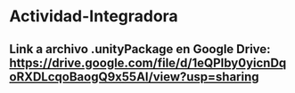 # Actividad-Integradora
## Link a archivo .unityPackage en Google Drive: https://drive.google.com/file/d/1eQPIby0yicnDqoRXDLcqoBaogQ9x55AI/view?usp=sharing

